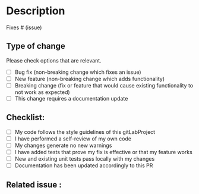 # Description

<!-- Please include a summary of the change and which issue is fixed or a new feature added. Please also include relevant motivation and context. List any dependencies that are required for this change. -->

Fixes # (issue)

## Type of change

Please check options that are relevant.

- [ ] Bug fix (non-breaking change which fixes an issue)
- [ ] New feature (non-breaking change which adds functionality)
- [ ] Breaking change (fix or feature that would cause existing functionality to not work as expected)
- [ ] This change requires a documentation update

## Checklist:

<!--- Go over all the following points, and put an `x` in all the boxes that apply. -->
<!--- If you're unsure about any of these, don't hesitate to ask. We're here to help! -->

- [ ] My code follows the style guidelines of this gitLabProject
- [ ] I have performed a self-review of my own code
- [ ] My changes generate no new warnings
- [ ] I have added tests that prove my fix is effective or that my feature works
- [ ] New and existing unit tests pass locally with my changes
- [ ] Documentation has been updated accordingly to this PR

## Related issue :

<!-- If it fixes an open issue, please link to the issue here. -->
